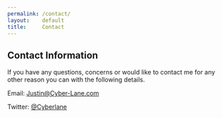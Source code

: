 ```yaml
---
permalink: /contact/
layout:    default
title:     Contact
---
```


## Contact Information

If you have any questions, concerns or would like to contact me for any other reason you can with the following details.

Email: <Justin@Cyber-Lane.com>

Twitter: [@Cyberlane](http://twitter.com/Cyberlane)